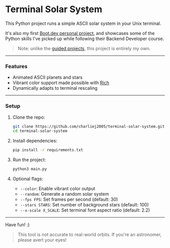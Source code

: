 # Terminal Solar System

This Python project runs a simple ASCII solar system in your Unix terminal.

It's also my first [Boot.dev personal project](https://www.boot.dev/courses/build-personal-project-1), and showcases some of the Python skills I've picked up while following their Backend Developer course.
> Note: unlike the [guided projects](https://github.com/stars/charliej2005/lists/boot-dev), this project is entirely my own. 

---

### Features

- Animated ASCII planets and stars
- Vibrant color support made possible with [Rich](https://github.com/Textualize/rich)
- Dynamically adapts to terminal rescaling

---

### Setup

1. Clone the repo:
   ```bash
   git clone https://github.com/charliej2005/terminal-solar-system.git
   cd terminal-solar-system
   ```

2. Install dependencies:
   ```bash
   pip install -r requirements.txt
   ```

3. Run the project:
   ```bash
   python3 main.py
   ```

4. Optional flags:
   - `--color`: Enable vibrant color output
   - `--random`: Generate a random solar system
   - `--fps FPS`: Set frames per second (default: 30)
   - `--stars STARS`: Set number of background stars (default: 100)
   - `--x-scale X_SCALE`: Set terminal font aspect ratio (default: 2.2)

---

Have fun! :)

> This tool is not accurate to real-world orbits.
> If you're an astronomer, please avert your eyes!